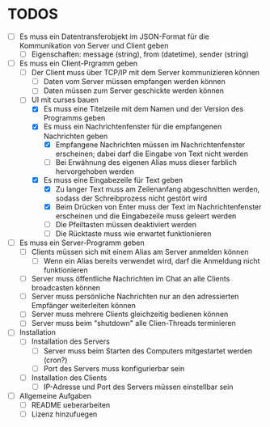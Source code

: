# TODOS

- [ ] Es muss ein Datentransferobjekt im JSON-Format für die Kommunikation von Server und Client geben
    - [ ] Eigenschaften: message (string), from (datetime), sender (string)

- [ ] Es muss ein Client-Prgramm geben
    - [ ] Der Client muss über TCP/IP mit dem Server kommunizieren können
        - [ ] Daten vom Server müssen empfangen werden können
        - [ ] Daten müssen zum Server geschickte werden können
    - [ ] UI mit curses bauen
        - [x] Es muss eine Titelzeile mit dem Namen und der Version des Programms geben
        - [x] Es muss ein Nachrichtenfenster für die empfangenen Nachrichten geben
            - [x] Empfangene Nachrichten müssen im Nachrichtenfenster erscheinen; dabei darf die Eingabe von Text nicht werden
            - [ ] Bei Erwähnung des eigenen Alias muss dieser farblich hervorgehoben werden
        - [x] Es muss eine Eingabezeile für Text geben
            - [x] Zu langer Text muss am Zeilenanfang abgeschnitten werden, sodass der Schreibprozess nicht gestört wird
            - [x] Beim Drücken von Enter muss der Text im Nachrichtenfenster erscheinen und die Eingabezeile muss geleert werden
            - [ ] Die Pfeiltasten müssen deaktiviert werden
            - [ ] Die Rücktaste muss wie erwartet funktionieren

- [ ] Es muss ein Server-Programm geben
    - [ ] Clients müssen sich mit einem Alias am Server anmelden können
        - [ ] Wenn ein Alias bereits verwendet wird, darf die Anmeldung nicht funktionieren
    - [ ] Server muss öffentliche Nachrichten im Chat an alle Clients broadcasten können
    - [ ] Server muss persönliche Nachrichten nur an den adressierten Empfänger weiterleiten können
    - [ ] Server muss mehrere Clients gleichzeitig bedienen können
    - [ ] Server muss beim "shutdown" alle Clien-Threads terminieren

- [ ] Installation
    - [ ] Installation des Servers
        - [ ] Server muss beim Starten des Computers mitgestartet werden (cron?)
        - [ ] Port des Servers muss konfigurierbar sein
    - [ ] Installation des Clients
        - [ ] IP-Adresse und Port des Servers müssen einstellbar sein

- [ ] Allgemeine Aufgaben
    - [ ] README ueberarbeiten
    - [ ] Lizenz hinzufuegen
